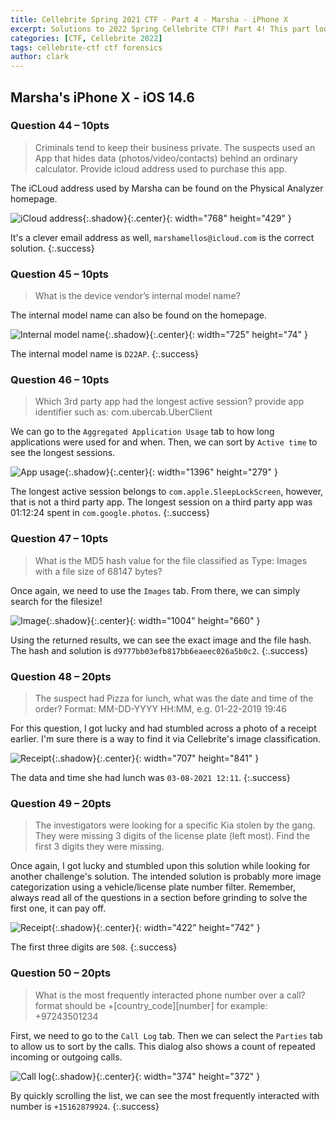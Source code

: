 ```yaml
---
title: Cellebrite Spring 2021 CTF - Part 4 - Marsha - iPhone X
excerpt: Solutions to 2022 Spring Cellebrite CTF! Part 4! This part looks at the solutions to the questions associated with the image of Marsha's iPhone X. 
categories: [CTF, Cellebrite 2022]
tags: cellebrite-ctf ctf forensics
author: clark
---
```


## Marsha's iPhone X - iOS 14.6 

### Question 44 – 10pts

> Criminals tend to keep their business private. The suspects used an App that hides data (photos/video/contacts) behind an ordinary calculator. Provide icloud address used to purchase this app.

The iCLoud address used by Marsha can be found on the Physical Analyzer homepage.


![iCloud address](https://starwarsfan2099.github.io/public/2022-06-09/44.JPG){:.shadow}{:.center}{: width="768" height="429" }


It's a clever email address as well, `marshamellos@icloud.com` is the correct solution. 
{:.success}

### Question 45 – 10pts

> What is the device vendor’s internal model name?

The internal model name can also be found on the homepage.


![Internal model name](https://starwarsfan2099.github.io/public/2022-06-09/45.JPG){:.shadow}{:.center}{: width="725" height="74" }


The internal model name is `D22AP`. 
{:.success}

### Question 46  – 10pts

> Which 3rd party app had the longest active session? provide app identifier such as: com.ubercab.UberClient

We can go to the `Aggregated Application Usage` tab to how long applications were used for and when. Then, we can sort by `Active time` to see the longest sessions. 


![App usage](https://starwarsfan2099.github.io/public/2022-06-09/46.JPG){:.shadow}{:.center}{: width="1396" height="279" }


The longest active session belongs to `com.apple.SleepLockScreen`, however, that is not a third party app. The longest session on a third party app was 01:12:24 spent in `com.google.photos`. 
{:.success}

### Question 47  – 10pts

> What is the MD5 hash value for the file classified as Type: Images with a file size of 68147 bytes?

Once again, we need to use the `Images` tab. From there, we can simply search for the filesize! 


![Image](https://starwarsfan2099.github.io/public/2022-06-09/47.JPG){:.shadow}{:.center}{: width="1004" height="660" }


Using the returned results, we can see the exact image and the file hash. The hash and solution is `d9777bb03efb817bb6eaeec026a5b0c2`.
{:.success}

### Question 48 – 20pts

> The suspect had Pizza for lunch, what was the date and time of the order? Format: MM-DD-YYYY HH:MM, e.g. 01-22-2019 19:46

For this question, I got lucky and had stumbled across a photo of a receipt earlier. I'm sure there is a way to find it via Cellebrite's image classification. 


![Receipt](https://starwarsfan2099.github.io/public/2022-06-09/48.JPG){:.shadow}{:.center}{: width="707" height="841" }


The data and time she had lunch was `03-08-2021 12:11`. 
{:.success}

### Question 49 – 20pts

> The investigators were looking for a specific Kia stolen by the gang. They were missing 3 digits of the license plate (left most). Find the first 3 digits they were missing.

Once again, I got lucky and stumbled upon this solution while looking for another challenge's solution. The intended solution is probably more image categorization using a vehicle/license plate number filter. Remember, always read all of the questions in a section before grinding to solve the first one, it can pay off. 


![Receipt](https://starwarsfan2099.github.io/public/2022-06-09/49.JPG){:.shadow}{:.center}{: width="422" height="742" }


The first three digits are `508`. 
{:.success}

### Question 50 – 20pts

> What is the most frequently interacted phone number over a call? format should be +[country_code][number] for example: +97243501234

First, we need to go to the `Call Log` tab. Then we can select the `Parties` tab to allow us to sort by the calls. This dialog also shows a count of repeated incoming or outgoing calls. 


![Call log](https://starwarsfan2099.github.io/public/2022-06-09/50.JPG){:.shadow}{:.center}{: width="374" height="372" }


By quickly scrolling the list, we can see the most frequently interacted with number is `+15162879924`. 
{:.success}